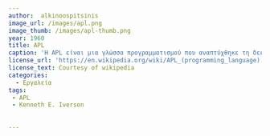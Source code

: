 ```yaml
---
author:  alkinoospitsinis
image_url: /images/apl.png
image_thumb: /images/apl-thumb.png
year: 1960
title: APL
caption: 'Η APL είναι μια γλώσσα προγραμματισμού που αναπτύχθηκε τη δεκαετία του 1960 από τον Kenneth E. Iverson. Ο κεντρικός τύπος δεδομένων της είναι ο πολυδιάστατος πίνακας. Χρησιμοποιεί μια μεγάλη γκάμα ειδικών γραφικών συμβόλων  για να αντιπροσωπεύει τις περισσότερες λειτουργίες και χειρισμούς , οδηγώντας σε πολύ σύντομο κώδικα. Υπήρξε σημαντική επιρροή στην ανάπτυξη μοντελοποίησης εννοιών, υπολογιστικών φύλλων, λειτουργικού προγραμματισμού και πακέτων μαθηματικών υπολογιστών.  Έχει επίσης εμπνεύσει πολλές άλλες γλώσσες προγραμματισμού.'
license_url: 'https://en.wikipedia.org/wiki/APL_(programming_language)'
license_text: Courtesy of wikipedia
categories:
  - Εργαλεία
tags:
 - APL
 - Kenneth E. Iverson
 
  
---
```

